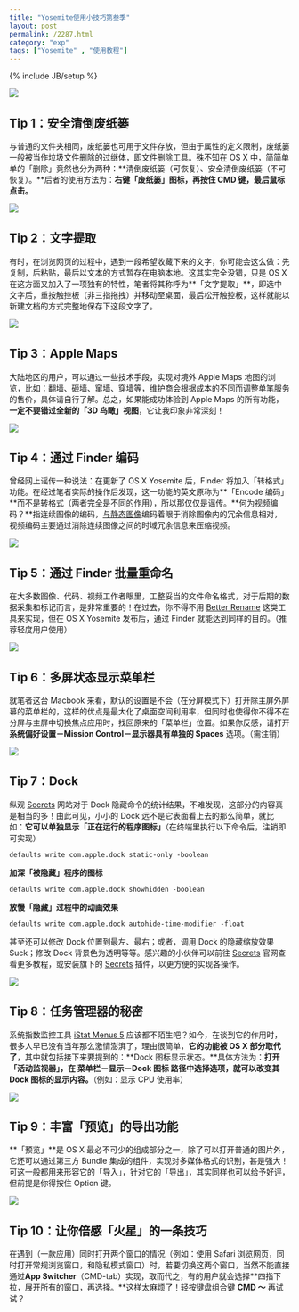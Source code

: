 ```yaml
---
title: "Yosemite使用小技巧第叁季"
layout: post
permalink: /2287.html
category: "exp"
tags: ["Yosemite" , "使用教程"]
---
```

{% include JB/setup %}

![](/wp-content/uploads/sinapicv2-backup/2287-ww1-large-005V4vEUjw1enud4dj09bj30iw0dfgnw.jpg)

## Tip 1：安全清倒废纸篓

与普通的文件夹相同，废纸篓也可用于文件存放，但由于属性的定义限制，废纸篓一般被当作垃圾文件删除的过继体，即文件删除工具。殊不知在 OS X 中，简简单单的「删除」竟然也分为两种：**清倒废纸篓（可恢复）、安全清倒废纸篓（不可恢复）。**后者的使用方法为：**右键「废纸篓」图标，再按住 CMD 键，最后鼠标点击。**

![](/wp-content/uploads/sinapicv2-backup/2287-ww3-large-005V4vEUjw1enud4eyuoqj309k05w3yo.jpg)

## Tip 2：文字提取

有时，在浏览网页的过程中，遇到一段希望收藏下来的文字，你可能会这么做：先复制，后粘贴，最后以文本的方式暂存在电脑本地。这其实完全没错，只是 OS X 在这方面又加入了一项独有的特性，笔者将其称呼为**「文字提取」**，即选中文字后，重按触控板（非三指拖拽）并移动至桌面，最后松开触控板，这样就能以新建文档的方式完整地保存下这段文字了。

![](/wp-content/uploads/sinapicv2-backup/2287-ww3-large-005V4vEUjw1enud4h9asvj30hg0ahwil.jpg)

## Tip 3：Apple Maps

大陆地区的用户，可以通过一些技术手段，实现对境外 Apple Maps 地图的浏览，比如：翻墙、砸墙、窜墙、穿墙等，维护商会根据成本的不同而调整单笔服务的售价，具体请自行了解。总之，如果能成功体验到 Apple Maps 的所有功能，**一定不要错过全新的「3D 鸟瞰」视图**，它让我印象非常深刻！

![](/wp-content/uploads/sinapicv2-backup/2287-ww4-large-005V4vEUjw1enud4k9z3ij30hn0c50vy.jpg)

## Tip 4：通过 Finder 编码

曾经网上谣传一种说法：在更新了 OS X Yosemite 后，Finder 将加入「转格式」功能。在经过笔者实际的操作后发现，这一功能的英文原称为**「Encode 编码」**而不是转格式（两者完全是不同的作用），所以那仅仅是谣传。**何为视频编码？**指连续图像的编码，[与静态图像](http://zh.wikipedia.org/w/index.php?title=%E9%9D%99%E6%80%81%E5%9B%BE%E5%83%8F&action=edit&redlink=1)编码着眼于消除图像内的冗余信息相对，视频编码主要通过消除连续图像之间的时域冗余信息来压缩视频。

![](/wp-content/uploads/sinapicv2-backup/2287-ww3-large-005V4vEUjw1enud4l6rqtj30m80aymyd.jpg)

## Tip 5：通过 Finder 批量重命名

在大多数图像、代码、视频工作者眼里，工整妥当的文件命名格式，对于后期的数据采集和标记而言，是非常重要的！在过去，你不得不用 [Better Rename](https://itunes.apple.com/us/app/better-rename-9/id414209656?mt=12&uo=4&at=10lJSw) 这类工具来实现，但在 OS X Yosemite 发布后，通过 Finder 就能达到同样的目的。（推荐轻度用户使用）

![](/wp-content/uploads/sinapicv2-backup/2287-ww1-large-005V4vEUjw1enud4n4h8lj30jm09c75r.jpg)
## Tip 6：多屏状态显示菜单栏

就笔者这台 Macbook 来看，默认的设置是不会（在分屏模式下）打开除主屏外屏幕的菜单栏的，这样的优点是最大化了桌面空间利用率，但同时也使得你不得不在分屏与主屏中切换焦点应用时，找回原来的「菜单栏」位置。如果你反感，请打开 **系统偏好设置－Mission Control－显示器具有单独的 Spaces** 选项。（需注销）

![](/wp-content/uploads/sinapicv2-backup/2287-ww1-large-005V4vEUjw1enud4oci62j30iy08bdha.jpg)

## Tip 7：Dock

纵观 [Secrets](http://secrets.blacktree.com/) 网站对于 Dock 隐藏命令的统计结果，不难发现，这部分的内容真是相当的多！由此可见，小小的 Dock 远不是它表面看上去的那么简单，就比如：**它可以单独显示「正在运行的程序图标」**（在终端里执行以下命令后，注销即可实现）

`defaults write com.apple.dock static-only -boolean`

**加深「被隐藏」程序的图标**

`defaults write com.apple.dock showhidden -boolean`

**放慢「隐藏」过程中的动画效果**

`defaults write com.apple.dock autohide-time-modifier -float`

甚至还可以修改 Dock 位置到最左、最右；或者，调用 Dock 的隐藏缩放效果 Suck；修改 Dock 背景色为透明等等。感兴趣的小伙伴可以前往 [Secrets](http://secrets.blacktree.com/) 官网查看更多教程，或安装旗下的 [Secrets](http://blacktree-secrets.googlecode.com/files/Secrets_1.0.6.zip) 插件，以更方便的实现各操作。

![](/wp-content/uploads/sinapicv2-backup/2287-ww1-large-005V4vEUjw1enud4r55mvj30iz0fkwid.jpg)

## Tip 8：任务管理器的秘密

系统指数监控工具 [iStat Menus 5](http://bjango.com/mac/istatmenus/) 应该都不陌生吧？如今，在谈到它的作用时，很多人早已没有当年那么激情澎湃了，理由很简单，**它的功能被 OS X 部分取代了**，其中就包括接下来要提到的：**Dock 图标显示状态。**具体方法为：**打开「活动监视器」，在 菜单栏－显示－Dock 图标 路径中选择选项，就可以改变其 Dock 图标的显示内容。**（例如：显示 CPU 使用率）

![](/wp-content/uploads/sinapicv2-backup/2287-ww2-large-005V4vEUjw1enud4uyri2j30m80e7gnu.jpg)

## Tip 9：丰富「预览」的导出功能

**「预览」**是 OS X 最必不可少的组成部分之一，除了可以打开普通的图片外，它还可以通过第三方 Bundle 集成的组件，实现对多媒体格式的识别，甚是强大！可这一般都用来形容它的「导入」，针对它的「导出」，其实同样也可以给予好评，但前提是你得按住 Option 键。

![](/wp-content/uploads/sinapicv2-backup/2287-ww1-large-005V4vEUjw1enud4sq8mwj30m808xta3.jpg)



## Tip 10：让你倍感「火星」的一条技巧

在遇到（一款应用）同时打开两个窗口的情况（例如：使用 Safari 浏览网页，同时打开常规浏览窗口，和隐私模式窗口）时，若要切换这两个窗口，当然不能直接通过**App Switcher**（CMD-tab）实现，取而代之，有的用户就会选择**四指下拉，展开所有的窗口，再选择。**这样太麻烦了！轻按键盘组合键 **CMD ～** 再试试？